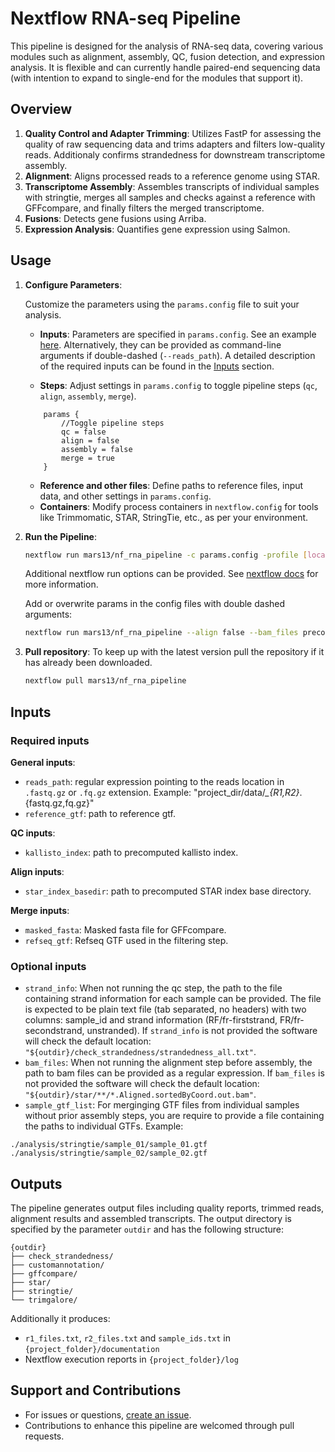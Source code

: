 # Nextflow RNA-seq Pipeline

This pipeline is designed for the analysis of RNA-seq data, covering various modules such as alignment, assembly, QC, fusion detection, and expression analysis. It is flexible and can currently handle paired-end sequencing data (with intention to expand to single-end for the modules that support it).

## Overview

1. **Quality Control and Adapter Trimming**: Utilizes FastP for assessing the quality of raw sequencing data and trims adapters and filters low-quality reads. Additionaly confirms strandedness for downstream transcriptome assembly.
2. **Alignment**: Aligns processed reads to a reference genome using STAR.
3. **Transcriptome Assembly**: Assembles transcripts of individual samples with stringtie, merges all samples and checks against a reference with GFFcompare, and finally filters the merged transcriptome.
4. **Fusions**: Detects gene fusions using Arriba.
5. **Expression Analysis**: Quantifies gene expression using Salmon.

## Usage

1. **Configure Parameters**:
    
    Customize the parameters using the `params.config` file to suit your analysis.

    - **Inputs**: Parameters are specified in `params.config`. See an example [here](https://github.com/mars13/nf_rna_pipeline/blob/main/test/documentation/params.config). Alternatively, they can be provided as command-line arguments if double-dashed (`--reads_path`). A detailed description of the required inputs can be found in the [Inputs](#inputs) section.

    - **Steps**: Adjust settings in `params.config` to toggle pipeline steps (`qc`, `align`, `assembly`, `merge`).
    
    ```
        params {
            //Toggle pipeline steps
            qc = false
            align = false
            assembly = false
            merge = true
        }
    ```

    - **Reference and other files**: Define paths to reference files, input data, and other settings in `params.config`.
    - **Containers**: Modify process containers in `nextflow.config` for tools like Trimmomatic, STAR, StringTie, etc., as per your environment.

2. **Run the Pipeline**:

    ```bash
    nextflow run mars13/nf_rna_pipeline -c params.config -profile [local/slurm]
    ```

    Additional nextflow run options can be provided. See [nextflow docs](https://www.nextflow.io/docs/latest/cli.html#run) for more information.

    Add or overwrite params in the config files with double dashed arguments:
    
    ```bash
    nextflow run mars13/nf_rna_pipeline --align false --bam_files precomputed_aligment/**.Aligned.sortedByCoord.out.bam -c params.config -profile [local/slurm]
    ```



3. **Pull repository**:
    To keep up with the latest version pull the repository if it has already been downloaded.

    ```bash
    nextflow pull mars13/nf_rna_pipeline
    ```

## Inputs

### Required inputs

**General inputs**:
- `reads_path`: regular expression pointing to the reads location in `.fastq.gz` or `.fq.gz` extension. Example: "project_dir/data/*_{R1,R2}*.{fastq.gz,fq.gz}"
- `reference_gtf`: path to reference gtf.

**QC inputs**:
- `kallisto_index`: path to precomputed kallisto index. 

**Align inputs**:
- `star_index_basedir`: path to precomputed STAR index base directory. 

**Merge inputs**:
- `masked_fasta`: Masked fasta file for GFFcompare.
- `refseq_gtf`: Refseq GTF used in the filtering step.

### Optional inputs

- `strand_info`: When not running the qc step, the path to the file containing strand information for each sample can be provided. The file is expected to be plain text file (tab separated, no headers) with two columns: sample_id and strand information (RF/fr-firststrand, FR/fr-secondstrand, unstranded). If `strand_info` is not provided the software will check the default location: `"${outdir}/check_strandedness/strandedness_all.txt"`.
- `bam_files`: When not running the alignment step before assembly, the path to bam files can be provided as a regular expression. If `bam_files` is not provided the software will check the default location: `"${outdir}/star/**/*.Aligned.sortedByCoord.out.bam"`.
- `sample_gtf_list`: For merginging GTF files from individual samples without prior assembly steps, you are require to provide a file containing the paths to individual GTFs. Example:

```
./analysis/stringtie/sample_01/sample_01.gtf
./analysis/stringtie/sample_02/sample_02.gtf
```



## Outputs

The pipeline generates output files including quality reports, trimmed reads, alignment results and assembled transcripts. The output directory is specified by the parameter `outdir` and has the following structure:

```
{outdir}
├── check_strandedness/
├── customannotation/
├── gffcompare/
├── star/
├── stringtie/
└── trimgalore/
```

Additionally it produces:

- `r1_files.txt`, `r2_files.txt` and `sample_ids.txt` in `{project_folder}/documentation`
- Nextflow execution reports in `{project_folder}/log`

## Support and Contributions

- For issues or questions, [create an issue](https://github.com/mars13/nf_rna_pipeline/issues).
- Contributions to enhance this pipeline are welcomed through pull requests.
